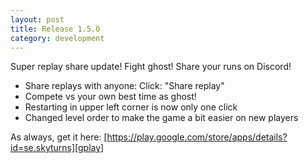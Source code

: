 ```yaml
---
layout: post
title: Release 1.5.0
category: development
---
```


Super replay share update! Fight ghost! Share your runs on Discord!

- Share replays with anyone: Click: "Share replay"
- Compete vs your own best time as ghost!
- Restarting in upper left corner is now only one click
- Changed level order to make the game a bit easier on new players

As always, get it here: [https://play.google.com/store/apps/details?id=se.skyturns][gplay]

[gplay]: https://play.google.com/store/apps/details?id=se.skyturns